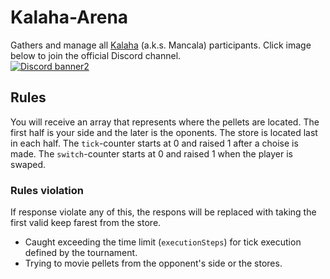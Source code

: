 # Kalaha-Arena
Gathers and manage all [Kalaha](https://en.wikipedia.org/wiki/Kalah) (a.k.s. Mancala) participants.
Click image below to join the official Discord channel.
<br>[![Discord banner2](https://discord.com/api/guilds/765291928454823936/widget.png?style=banner2)](https://discord.gg/fxgQqacSgG)

## Rules
You will receive an array that represents where the pellets are located. The first half is your side and the later is the oponents. The store is located last in each half.
The `tick`-counter starts at 0 and raised 1 after a choise is made.
The `switch`-counter starts at 0 and raised 1 when the player is swaped.

### Rules violation
If response violate any of this, the respons will be replaced with taking the first valid keep farest from the store.
- Caught exceeding the time limit (`executionSteps`) for tick execution defined by the tournament.
- Trying to movie pellets from the opponent's side or the stores.
